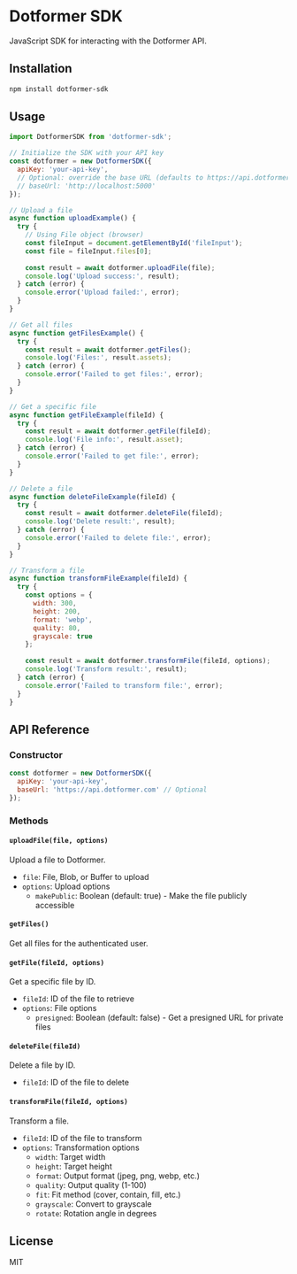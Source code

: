 # Dotformer SDK

JavaScript SDK for interacting with the Dotformer API.

## Installation

```bash
npm install dotformer-sdk
```

## Usage

```javascript
import DotformerSDK from 'dotformer-sdk';

// Initialize the SDK with your API key
const dotformer = new DotformerSDK({
  apiKey: 'your-api-key',
  // Optional: override the base URL (defaults to https://api.dotformer.com)
  // baseUrl: 'http://localhost:5000'
});

// Upload a file
async function uploadExample() {
  try {
    // Using File object (browser)
    const fileInput = document.getElementById('fileInput');
    const file = fileInput.files[0];
    
    const result = await dotformer.uploadFile(file);
    console.log('Upload success:', result);
  } catch (error) {
    console.error('Upload failed:', error);
  }
}

// Get all files
async function getFilesExample() {
  try {
    const result = await dotformer.getFiles();
    console.log('Files:', result.assets);
  } catch (error) {
    console.error('Failed to get files:', error);
  }
}

// Get a specific file
async function getFileExample(fileId) {
  try {
    const result = await dotformer.getFile(fileId);
    console.log('File info:', result.asset);
  } catch (error) {
    console.error('Failed to get file:', error);
  }
}

// Delete a file
async function deleteFileExample(fileId) {
  try {
    const result = await dotformer.deleteFile(fileId);
    console.log('Delete result:', result);
  } catch (error) {
    console.error('Failed to delete file:', error);
  }
}

// Transform a file
async function transformFileExample(fileId) {
  try {
    const options = {
      width: 300,
      height: 200,
      format: 'webp',
      quality: 80,
      grayscale: true
    };
    
    const result = await dotformer.transformFile(fileId, options);
    console.log('Transform result:', result);
  } catch (error) {
    console.error('Failed to transform file:', error);
  }
}
```

## API Reference

### Constructor

```javascript
const dotformer = new DotformerSDK({
  apiKey: 'your-api-key',
  baseUrl: 'https://api.dotformer.com' // Optional
});
```

### Methods

#### `uploadFile(file, options)`
Upload a file to Dotformer.

- `file`: File, Blob, or Buffer to upload
- `options`: Upload options
  - `makePublic`: Boolean (default: true) - Make the file publicly accessible

#### `getFiles()`
Get all files for the authenticated user.

#### `getFile(fileId, options)`
Get a specific file by ID.

- `fileId`: ID of the file to retrieve
- `options`: File options
  - `presigned`: Boolean (default: false) - Get a presigned URL for private files

#### `deleteFile(fileId)`
Delete a file by ID.

- `fileId`: ID of the file to delete

#### `transformFile(fileId, options)`
Transform a file.

- `fileId`: ID of the file to transform
- `options`: Transformation options
  - `width`: Target width
  - `height`: Target height
  - `format`: Output format (jpeg, png, webp, etc.)
  - `quality`: Output quality (1-100)
  - `fit`: Fit method (cover, contain, fill, etc.)
  - `grayscale`: Convert to grayscale
  - `rotate`: Rotation angle in degrees

## License

MIT 